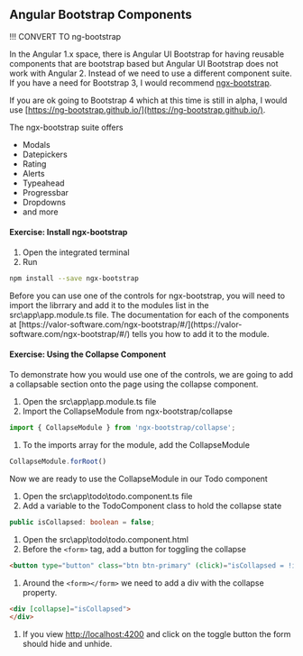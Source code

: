 ## Angular Bootstrap Components

!!! CONVERT TO ng-bootstrap

In the Angular 1.x space, there is Angular UI Bootstrap for having reusable components that are bootstrap based but Angular UI Bootstrap does not work with Angular 2.  Instead of we need to use a different component suite.  If you have a need for Bootstrap 3, I would recommend  [ngx-bootstrap](https://valor-software.com/ngx-bootstrap/#/).  

If you are ok going to Bootstrap 4 which at this time is still in alpha, I would use [https://ng-bootstrap.github.io/](https://ng-bootstrap.github.io/). 

The ngx-bootstrap suite offers 

* Modals
* Datepickers
* Rating
* Alerts
* Typeahead
* Progressbar
* Dropdowns
* and more

<h4 class="exercise-start">
  <b>Exercise</b>: Install ngx-bootstrap
</h4>

1. Open the integrated terminal
1. Run

  ```bash
  npm install --save ngx-bootstrap
  ```

<div class="alert alert-info" role="alert">Before you can use one of the controls for ngx-bootstrap, you will need to import the librrary and add it to the modules list in the src\app\app.module.ts file.  The documentation for each of the components at [https://valor-software.com/ngx-bootstrap/#/](https://valor-software.com/ngx-bootstrap/#/) tells you how to add it to the module.
</div>

<div class="exercise-end"></div>

<h4 class="exercise-start">
  <b>Exercise</b>: Using the Collapse Component
</h4>

To demonstrate how you would use one of the controls, we are going to add a collapsable section onto the page using the collapse component.

1. Open the src\app\app.module.ts file
1. Import the CollapseModule from ngx-bootstrap/collapse 

  ```TypeScript
  import { CollapseModule } from 'ngx-bootstrap/collapse';
  ```

1. To the imports array for the module, add the CollapseModule

  ```TypeScript
  CollapseModule.forRoot()
  ```  

Now we are ready to use the CollapseModule in our Todo component

1. Open the src\app\todo\todo.component.ts file  
1. Add a variable to the TodoComponent class to hold the collapse state

  ```TypeScript
  public isCollapsed: boolean = false;
  ```

1. Open the src\app\todo\todo.component.html
1. Before the `<form>` tag, add a button for toggling the collapse  

  ```html
  <button type="button" class="btn btn-primary" (click)="isCollapsed = !isCollapsed">Toggle Form</button>
  ```

1. Around the `<form></form>` we need to add a div with the collapse property.

  ```html
  <div [collapse]="isCollapsed">
  </div>
  ```

1. If you view [http://localhost:4200](http://localhost:4200) and click on the toggle button the form should hide and unhide.

<div class="exercise-end"></div>
